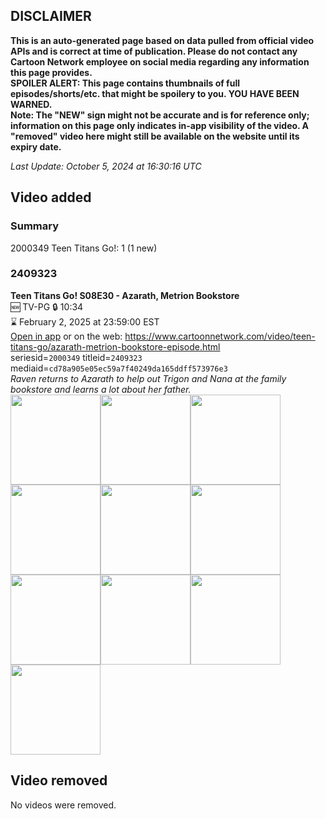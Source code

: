 ## DISCLAIMER
**This is an auto-generated page based on data pulled from official video APIs and is correct at time of publication. Please do not contact any Cartoon Network employee on social media regarding any information this page provides.**  
**SPOILER ALERT: This page contains thumbnails of full episodes/shorts/etc. that might be spoilery to you. YOU HAVE BEEN WARNED.**  
**Note: The "NEW" sign might not be accurate and is for reference only; information on this page only indicates in-app visibility of the video. A "removed" video here might still be available on the website until its expiry date.**  

_Last Update: October 5, 2024 at 16:30:16 UTC_
## Video added
### Summary
2000349 Teen Titans Go!: 1 (1 new)  
### 2409323
**Teen Titans Go! S08E30 - Azarath, Metrion Bookstore**  
🆕 TV-PG 🔒 10:34  
⌛ February 2, 2025 at 23:59:00 EST  
[Open in app](https://cnvideo.sercomkc.org/redirector.html?type=cnapp&seriesid=2000349&titleid=2409323&mediaid=cd78a905e05ec59a7f40249da165ddff573976e3) or on the web: https://www.cartoonnetwork.com/video/teen-titans-go/azarath-metrion-bookstore-episode.html  
seriesid=`2000349` titleid=`2409323` mediaid=`cd78a905e05ec59a7f40249da165ddff573976e3`  
_Raven returns to Azarath to help out Trigon and Nana at the family bookstore and learns a lot about her father._  
<a href="https://s3.amazonaws.com/cartoonorchestrator/2409323_001_1280x720.jpg"><img src="https://s3.amazonaws.com/cartoonorchestrator/2409323_001_640x360.jpg" height="144px" /></a><a href="https://s3.amazonaws.com/cartoonorchestrator/2409323_002_1280x720.jpg"><img src="https://s3.amazonaws.com/cartoonorchestrator/2409323_002_640x360.jpg" height="144px" /></a><a href="https://s3.amazonaws.com/cartoonorchestrator/2409323_003_1280x720.jpg"><img src="https://s3.amazonaws.com/cartoonorchestrator/2409323_003_640x360.jpg" height="144px" /></a><a href="https://s3.amazonaws.com/cartoonorchestrator/2409323_004_1280x720.jpg"><img src="https://s3.amazonaws.com/cartoonorchestrator/2409323_004_640x360.jpg" height="144px" /></a><a href="https://s3.amazonaws.com/cartoonorchestrator/2409323_005_1280x720.jpg"><img src="https://s3.amazonaws.com/cartoonorchestrator/2409323_005_640x360.jpg" height="144px" /></a><a href="https://s3.amazonaws.com/cartoonorchestrator/2409323_006_1280x720.jpg"><img src="https://s3.amazonaws.com/cartoonorchestrator/2409323_006_640x360.jpg" height="144px" /></a><a href="https://s3.amazonaws.com/cartoonorchestrator/2409323_007_1280x720.jpg"><img src="https://s3.amazonaws.com/cartoonorchestrator/2409323_007_640x360.jpg" height="144px" /></a><a href="https://s3.amazonaws.com/cartoonorchestrator/2409323_008_1280x720.jpg"><img src="https://s3.amazonaws.com/cartoonorchestrator/2409323_008_640x360.jpg" height="144px" /></a><a href="https://s3.amazonaws.com/cartoonorchestrator/2409323_009_1280x720.jpg"><img src="https://s3.amazonaws.com/cartoonorchestrator/2409323_009_640x360.jpg" height="144px" /></a><a href="https://s3.amazonaws.com/cartoonorchestrator/2409323_010_1280x720.jpg"><img src="https://s3.amazonaws.com/cartoonorchestrator/2409323_010_640x360.jpg" height="144px" /></a>
## Video removed
No videos were removed.  
